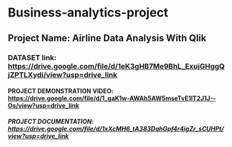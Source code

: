 # Business-analytics-project
## Project Name: Airline Data Analysis With Qlik
### DATASET link: **https://drive.google.com/file/d/1eK3gHB7Me9BhL_ExujGHggQjZPTLXydi/view?usp=drive_link**
#### PROJECT DEMONSTRATION VIDEO: **https://drive.google.com/file/d/1_gaK1w-AWAh5AW5mseTvE1IT2J1J--Os/view?usp=drive_link**
##### PROJECT DOCUMENTATION: **https://drive.google.com/file/d/1xXcMH6_tA383DqhGpf4r4igZr_sCUHPt/view?usp=drive_link** 

